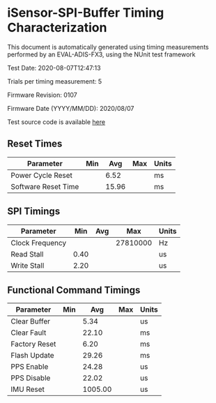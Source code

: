 # iSensor-SPI-Buffer Timing Characterization

This document is automatically generated using timing measurements performed by an EVAL-ADIS-FX3, using the NUnit test framework

Test Date: 2020-08-07T12:47:13

Trials per timing measurement: 5

Firmware Revision: 0107

Firmware Date (YYYY/MM/DD): 2020/08/07

Test source code is available [here](Test/iSensor-SPI-Buffer-Test/FunctionalTimingTests.cs)
## Reset Times

|Parameter|Min|Avg|Max|Units|
| --- | --- | --- | --- | --- |
|Power Cycle Reset||6.52||ms|
|Software Reset Time||15.96||ms|
## SPI Timings

|Parameter|Min|Avg|Max|Units|
| --- | --- | --- | --- | --- |
|Clock Frequency|||27810000|Hz|
|Read Stall|0.40|||us|
|Write Stall|2.20|||us|
## Functional Command Timings

|Parameter|Min|Avg|Max|Units|
| --- | --- | --- | --- | --- |
|Clear Buffer||5.34||us|
|Clear Fault||22.10||ms|
|Factory Reset||6.20||ms|
|Flash Update||29.26||ms|
|PPS Enable||24.28||us|
|PPS Disable||22.02||us|
|IMU Reset||1005.00||us|

